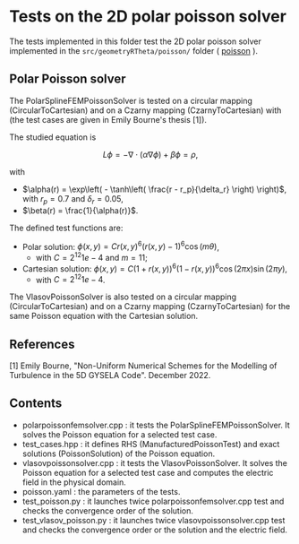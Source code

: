 # Tests on the 2D polar poisson solver


The tests implemented in this folder test the 2D polar poisson solver implemented in the `src/geometryRTheta/poisson/` folder 
( [poisson](./../../../src/geometryRTheta/poisson/README.md) ).


## Polar Poisson solver

The PolarSplineFEMPoissonSolver is tested on a circular mapping (CircularToCartesian) and on a Czarny mapping (CzarnyToCartesian) with
(the test cases are given in Emily Bourne's thesis [1]). 

The studied equation is

$$L\phi = - \nabla \cdot (\alpha \nabla \phi) + \beta \phi = \rho, $$

with  
 * $`\alpha(r) = \exp\left( - \tanh\left( \frac{r - r_p}{\delta_r} \right) \right)`$, with $`r_p = 0.7`$ and $`\delta_r = 0.05`$, 
 * $\beta(r) = \frac{1}{\alpha(r)}$. 


The defined test functions are: 

 * Polar solution: $\phi(x, y) = C r(x,y)^6 (r(x,y) -1)^6 \cos(m\theta)$,
 	* with $C = 2^{12}1e-4$ and $m = 11$; 
 * Cartesian solution: $\phi(x,y) = C (1+r(x,y))^6  (1 - r(x,y))^6 \cos(2\pi x) \sin(2\pi y)$, 
 	* with  $C = 2^{12}1e-4$. 
 	
 	
The VlasovPoissonSolver is also tested on a circular mapping (CircularToCartesian) and on a Czarny mapping (CzarnyToCartesian) 
for the same Poisson equation with the Cartesian solution. 
 		
 		
 		
 		
 		

## References 

[1] Emily Bourne, "Non-Uniform Numerical Schemes for the Modelling of Turbulence in the 5D GYSELA Code". December 2022.



## Contents

 * polarpoissonfemsolver.cpp : it tests the PolarSplineFEMPoissonSolver. It solves the Poisson equation for a selected test case.
 * test\_cases.hpp : it defines RHS (ManufacturedPoissonTest) and exact solutions (PoissonSolution) of the Poisson equation. 
 * vlasovpoissonsolver.cpp : it tests the VlasovPoissonSolver. It solves the Poisson equation for a selected test case and computes the electric field in the physical domain.
 * poisson.yaml : the parameters of the tests.
 * test\_poisson.py : it launches twice polarpoissonfemsolver.cpp test and checks the convergence order of the solution.  
 * test\_vlasov\_poisson.py : it launches twice vlasovpoissonsolver.cpp test and checks the convergence order or the solution and the electric field. 


